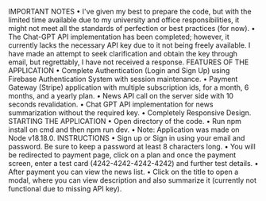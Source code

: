 IMPORTANT NOTES
• I've given my best to prepare the code, but with the limited time available due to my university and office responsibilities, it might not meet all the standards of perfection or best practices (for now).
• The Chat-GPT API implementation has been completed; however, it currently lacks the necessary API key due to it not being freely available. I have made an attempt to seek clarification and obtain the key through email, but regrettably, I have not received a response.
FEATURES OF THE APPLICATION
• Complete Authentication (Login and Sign Up) using Firebase Authentication System with session maintenance.
• Payment Gateway (Stripe) application with multiple subscription ids, for a month, 6 months, and a yearly plan.
• News API call on the server side with 10 seconds revalidation.
• Chat GPT API implementation for news summarization without the required key.
• Completely Responsive Design.
STARTING THE APPLICATION
• Open directory of the code.
• Run npm install on cmd and then npm run dev.
• Note: Application was made on Node v18.18.0.
INSTRUCTIONS
• Sign up or Sign in using your email and password. Be sure to keep a password at least 8 characters long.
• You will be redirected to payment page, click on a plan and once the payment screen, enter a test card (4242-4242-4242-4242) and further test details.
• After payment you can view the news list.
• Click on the title to open a modal, where you can view description and also summarize it (currently not functional due to missing API key).
